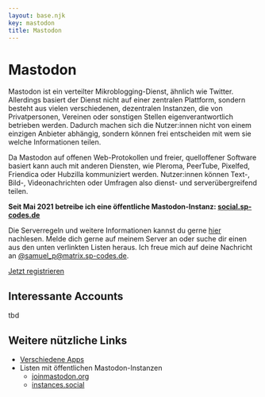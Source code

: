 ```yaml
---
layout: base.njk
key: mastodon
title: Mastodon
---
```

# <i class="i-mastodon"></i> Mastodon

Mastodon ist ein verteilter Mikroblogging-Dienst, ähnlich wie Twitter. Allerdings basiert der Dienst nicht auf einer zentralen Plattform, sondern besteht aus vielen verschiedenen, dezentralen Instanzen, die von Privatpersonen, Vereinen oder sonstigen Stellen eigenverantwortlich betrieben werden. Dadurch machen sich die Nutzer:innen nicht von einem einzigen Anbieter abhängig, sondern können frei entscheiden mit wem sie welche Informationen teilen.

Da Mastodon auf offenen Web-Protokollen und freier, quelloffener Software basiert kann auch mit anderen Diensten, wie Pleroma, PeerTube, Pixelfed, Friendica oder Hubzilla kommuniziert werden. Nutzer:innen können Text-, Bild-, Videonachrichten oder Umfragen also dienst- und serverübergreifend teilen.

__Seit Mai 2021 betreibe ich eine öffentliche Mastodon-Instanz: [social.sp-codes.de](https://social.sp-codes.de/)__

Die Serverregeln und weitere Informationen kannst du gerne [hier](https://social.sp-codes.de/about/more) nachlesen. Melde dich gerne auf meinem Server an oder suche dir einen aus den unten verlinkten Listen heraus. Ich freue mich auf
deine Nachricht an [@samuel_p@matrix.sp-codes.de](https://social.sp-codes.de/@samuel_p).

<div class="text-center mb-3">
<a class="card d-inline-block font-weight-bold" target="_blank" href="https://social.sp-codes.de/about">Jetzt registrieren</a>
</div>

## Interessante Accounts

tbd

## Weitere nützliche Links

* [Verschiedene Apps](https://joinmastodon.org/apps)
* Listen mit öffentlichen Mastodon-Instanzen
    * [joinmastodon.org](https://joinmastodon.org/communities)
    * [instances.social](https://instances.social/)
